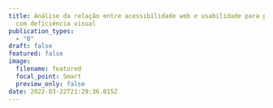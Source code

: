```yaml
---
title: Análise da relação entre acessibilidade web e usabilidade para pessoas
  com deficiência visual
publication_types:
  - "0"
draft: false
featured: false
image:
  filename: featured
  focal_point: Smart
  preview_only: false
date: 2022-03-22T21:29:36.015Z
---
```

